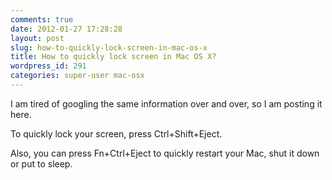 ```yaml
---
comments: true
date: 2012-01-27 17:28:28
layout: post
slug: how-to-quickly-lock-screen-in-mac-os-x
title: How to quickly lock screen in Mac OS X?
wordpress_id: 291
categories: super-user mac-osx
---
```


I am tired of googling the same information over and over, so I am posting it here.

To quickly lock your screen, press Ctrl+Shift+Eject.

Also, you can press Fn+Ctrl+Eject to quickly restart your Mac, shut it down or put to sleep.



